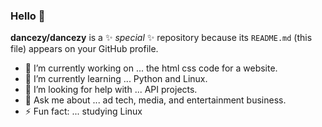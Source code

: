 ### Hello 👋

**dancezy/dancezy** is a ✨ _special_ ✨ repository because its `README.md` (this file) appears on your GitHub profile.


- 🔭 I’m currently working on ... the html css code for a website. 
- 🌱 I’m currently learning ... Python and Linux.
- 🤔 I’m looking for help with ...  API projects.
- 💬 Ask me about ... ad tech, media, and entertainment business.
- ⚡ Fun fact: ... studying Linux

